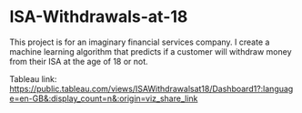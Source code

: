 # ISA-Withdrawals-at-18
 
 This project is for an imaginary financial services company. 
 I create a machine learning algorithm that predicts if a customer will withdraw money from their ISA at the age of 18 or not. 
 
 Tableau link: https://public.tableau.com/views/ISAWithdrawalsat18/Dashboard1?:language=en-GB&:display_count=n&:origin=viz_share_link

 
